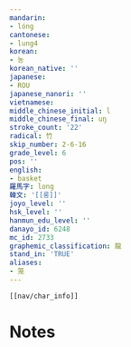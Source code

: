 ```yaml
---
mandarin:
- lóng
cantonese:
- lung4
korean:
- 농
korean_native: ''
japanese:
- ROU
japanese_nanori: ''
vietnamese:
middle_chinese_initial: l
middle_chinese_final: uŋ
stroke_count: '22'
radical: 竹
skip_number: 2-6-16
grade_level: 6
pos: ''
english:
- basket
羅馬字: long
韓文: '[[롱]]'
joyo_level: ''
hsk_level: ''
hanmun_edu_level: ''
danayo_id: 6248
mc_id: 2733
graphemic_classification: 龍
stand_in: 'TRUE'
aliases:
- 笼
---
```

```meta-bind-embed
[[nav/char_info]]
```

# Notes
